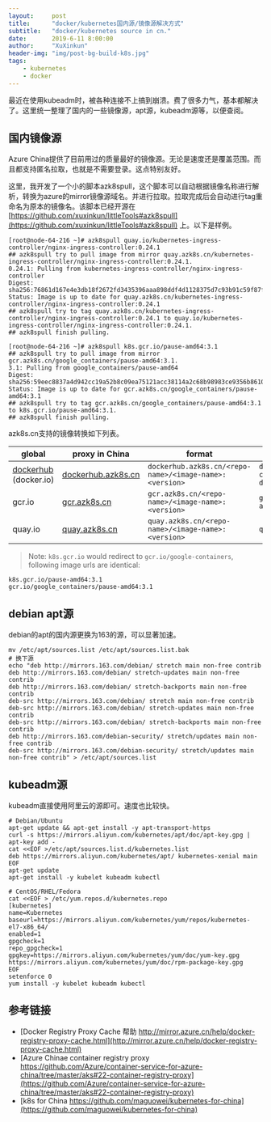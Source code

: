```yaml
---
layout:     post
title:      "docker/kubernetes国内源/镜像源解决方式"
subtitle:   "docker/kubernetes source in cn."
date:       2019-6-11 8:00:00
author:     "XuXinkun"
header-img: "img/post-bg-build-k8s.jpg"
tags:
    - kubernetes
    - docker
---
```



最近在使用kubeadm时，被各种连接不上搞到崩溃。费了很多力气，基本都解决了。这里统一整理了国内的一些镜像源，apt源，kubeadm源等，以便查阅。

## 国内镜像源

Azure China提供了目前用过的质量最好的镜像源。无论是速度还是覆盖范围。而且都支持匿名拉取，也就是不需要登录。这点特别友好。
 
这里，我开发了一个小的脚本azk8spull，这个脚本可以自动根据镜像名称进行解析，转换为azure的mirror镜像源域名。并进行拉取。拉取完成后会自动进行tag重命名为原本的镜像名。该脚本已经开源在 [https://github.com/xuxinkun/littleTools#azk8spull](https://github.com/xuxinkun/littleTools#azk8spull) 上。以下是样例。

```
[root@node-64-216 ~]# azk8spull quay.io/kubernetes-ingress-controller/nginx-ingress-controller:0.24.1
## azk8spull try to pull image from mirror quay.azk8s.cn/kubernetes-ingress-controller/nginx-ingress-controller:0.24.1.
0.24.1: Pulling from kubernetes-ingress-controller/nginx-ingress-controller
Digest: sha256:76861d167e4e3db18f2672fd3435396aaa898ddf4d1128375d7c93b91c59f87f
Status: Image is up to date for quay.azk8s.cn/kubernetes-ingress-controller/nginx-ingress-controller:0.24.1
## azk8spull try to tag quay.azk8s.cn/kubernetes-ingress-controller/nginx-ingress-controller:0.24.1 to quay.io/kubernetes-ingress-controller/nginx-ingress-controller:0.24.1.
## azk8spull finish pulling.

[root@node-64-216 ~]# azk8spull k8s.gcr.io/pause-amd64:3.1
## azk8spull try to pull image from mirror gcr.azk8s.cn/google_containers/pause-amd64:3.1.
3.1: Pulling from google_containers/pause-amd64
Digest: sha256:59eec8837a4d942cc19a52b8c09ea75121acc38114a2c68b98983ce9356b8610
Status: Image is up to date for gcr.azk8s.cn/google_containers/pause-amd64:3.1
## azk8spull try to tag gcr.azk8s.cn/google_containers/pause-amd64:3.1 to k8s.gcr.io/pause-amd64:3.1.
## azk8spull finish pulling.
```

azk8s.cn支持的镜像转换如下列表。
 
| global | proxy in China | format | example |
| ---- | ---- | ---- | ---- |
| [dockerhub](hub.docker.com) (docker.io) | [dockerhub.azk8s.cn](http://mirror.azk8s.cn/help/docker-registry-proxy-cache.html) | `dockerhub.azk8s.cn/<repo-name>/<image-name>:<version>` | `dockerhub.azk8s.cn/microsoft/azure-cli:2.0.61` `dockerhub.azk8s.cn/library/nginx:1.15` |
| gcr.io | [gcr.azk8s.cn](http://mirror.azk8s.cn/help/gcr-proxy-cache.html) | `gcr.azk8s.cn/<repo-name>/<image-name>:<version>` | `gcr.azk8s.cn/google_containers/hyperkube-amd64:v1.13.5` |
| quay.io | [quay.azk8s.cn](http://mirror.azk8s.cn/help/quay-proxy-cache.html) | `quay.azk8s.cn/<repo-name>/<image-name>:<version>` | `quay.azk8s.cn/deis/go-dev:v1.10.0` |

> Note:
`k8s.gcr.io` would redirect to `gcr.io/google-containers`, following image urls are identical:

```
k8s.gcr.io/pause-amd64:3.1
gcr.io/google_containers/pause-amd64:3.1
```

## debian apt源

debian的apt的国内源更换为163的源，可以显著加速。

```
mv /etc/apt/sources.list /etc/apt/sources.list.bak
# 换下源
echo "deb http://mirrors.163.com/debian/ stretch main non-free contrib
deb http://mirrors.163.com/debian/ stretch-updates main non-free contrib
deb http://mirrors.163.com/debian/ stretch-backports main non-free contrib
deb-src http://mirrors.163.com/debian/ stretch main non-free contrib
deb-src http://mirrors.163.com/debian/ stretch-updates main non-free contrib
deb-src http://mirrors.163.com/debian/ stretch-backports main non-free contrib
deb http://mirrors.163.com/debian-security/ stretch/updates main non-free contrib
deb-src http://mirrors.163.com/debian-security/ stretch/updates main non-free contrib" > /etc/apt/sources.list
```

## kubeadm源

kubeadm直接使用阿里云的源即可。速度也比较快。

```
# Debian/Ubuntu
apt-get update && apt-get install -y apt-transport-https
curl -s https://mirrors.aliyun.com/kubernetes/apt/doc/apt-key.gpg | apt-key add -
cat <<EOF >/etc/apt/sources.list.d/kubernetes.list
deb https://mirrors.aliyun.com/kubernetes/apt/ kubernetes-xenial main
EOF
apt-get update
apt-get install -y kubelet kubeadm kubectl

# CentOS/RHEL/Fedora
cat <<EOF > /etc/yum.repos.d/kubernetes.repo
[kubernetes]
name=Kubernetes
baseurl=https://mirrors.aliyun.com/kubernetes/yum/repos/kubernetes-el7-x86_64/
enabled=1
gpgcheck=1
repo_gpgcheck=1
gpgkey=https://mirrors.aliyun.com/kubernetes/yum/doc/yum-key.gpg https://mirrors.aliyun.com/kubernetes/yum/doc/rpm-package-key.gpg
EOF
setenforce 0
yum install -y kubelet kubeadm kubectl
```

## 参考链接

- [Docker Registry Proxy Cache 帮助 http://mirror.azure.cn/help/docker-registry-proxy-cache.html](http://mirror.azure.cn/help/docker-registry-proxy-cache.html) 
- [Azure Chinae container registry proxy https://github.com/Azure/container-service-for-azure-china/tree/master/aks#22-container-registry-proxy](https://github.com/Azure/container-service-for-azure-china/tree/master/aks#22-container-registry-proxy)
- [k8s for China https://github.com/maguowei/kubernetes-for-china](https://github.com/maguowei/kubernetes-for-china)